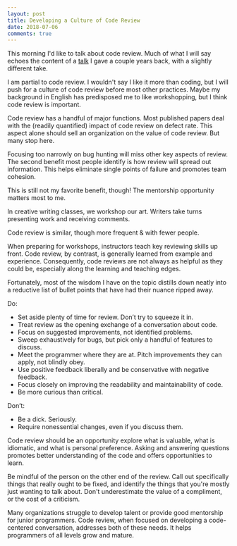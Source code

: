 ```yaml
---
layout: post
title: Developing a Culture of Code Review
date: 2018-07-06
comments: true
---
```

This morning I'd like to talk about code review. Much of what I will say echoes the content of a
[talk](https://ggerrietts.github.io/talks) I gave a couple years back, with a slightly different take.

I am partial to code review. I wouldn't say I like it more than coding, but I will push for a culture of code review
before most other practices. Maybe my background in English has predisposed me to like workshopping, but I think code
review is important.

Code review has a handful of major functions. Most published papers deal with the (readily quantified) impact of code
review on defect rate. This aspect alone should sell an organization on the value of code review. But many stop here.

Focusing too narrowly on bug hunting will miss other key aspects of review. The second benefit most people identify is
how review will spread out information. This helps eliminate single points of failure and promotes team cohesion.

This is still not my favorite benefit, though! The mentorship opportunity matters most to me.

In creative writing classes, we workshop our art. Writers take turns presenting work and receiving comments.

Code review is similar, though more frequent & with fewer people.

When preparing for workshops, instructors teach key reviewing skills up front. Code review, by contrast, is generally
learned from example and experience. Consequently, code reviews are not always as helpful as they could be, especially
along the learning and teaching edges.

Fortunately, most of the wisdom I have on the topic distills down neatly into a reductive list of bullet points that
have had their nuance ripped away.

Do:
* Set aside plenty of time for review. Don’t try to squeeze it in.
* Treat review as the opening exchange of a conversation about code.
* Focus on suggested improvements, not identified problems. 
* Sweep exhaustively for bugs, but pick only a handful of features to discuss. 
* Meet the programmer where they are at. Pitch improvements they can apply, not blindly obey. 
* Use positive feedback liberally and be conservative with negative feedback. 
* Focus closely on improving the readability and maintainability of code.
* Be more curious than critical.

Don’t:
* Be a dick. Seriously.
* Require nonessential changes, even if you discuss them.

Code review should be an opportunity explore what is valuable, what is idiomatic, and what is personal preference.
Asking and answering questions promotes better understanding of the code and offers opportunities to learn.

Be mindful of the person on the other end of the review. Call out specifically things that really ought to be fixed, and
identify the things that you're mostly just wanting to talk about. Don't underestimate the value of a compliment, or the
cost of a criticism.

Many organizations struggle to develop talent or provide good mentorship for junior programmers. Code review, when
focused on developing a code-centered conversation, addresses both of these needs. It helps programmers of all levels
grow and mature.
